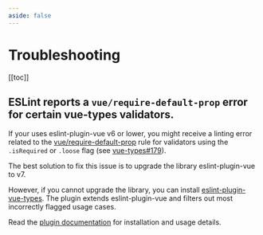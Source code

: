```yaml
---
aside: false
---
```


# Troubleshooting

[[toc]]

## ESLint reports a `vue/require-default-prop` error for certain vue-types validators.

If your uses eslint-plugin-vue v6 or lower, you might receive a linting error related to the [vue/require-default-prop](https://eslint.vuejs.org/rules/require-default-prop.html) rule for validators using the `.isRequired` or `.loose` flag (see [vue-types#179](https://github.com/dwightjack/vue-types/issues/179)).

The best solution to fix this issue is to upgrade the library eslint-plugin-vue to v7.

However, if you cannot upgrade the library, you can install [eslint-plugin-vue-types](https://github.com/dwightjack/eslint-plugin-vue-types). The plugin extends eslint-plugin-vue and filters out most incorrectly flagged usage cases.

Read the [plugin documentation](https://github.com/dwightjack/eslint-plugin-vue-types#eslint-plugin-vue-types) for installation and usage details.
